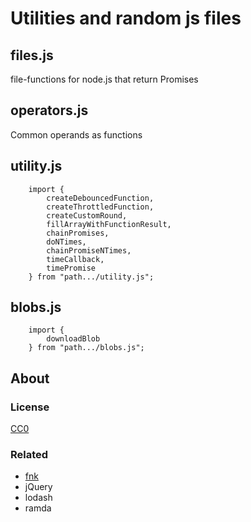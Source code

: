 # Utilities and random js files


## files.js

file-functions for node.js that return Promises


## operators.js

Common operands as functions


## utility.js

```
    import {
        createDebouncedFunction,
        createThrottledFunction,
        createCustomRound,
        fillArrayWithFunctionResult,
        chainPromises,
        doNTimes,
        chainPromiseNTimes,
        timeCallback,
        timePromise
    } from "path.../utility.js";
```


## blobs.js

```
    import {
        downloadBlob
    } from "path.../blobs.js";
```

## About

### License

[CC0](license.txt)

### Related

 * [fnk](https://github.com/seanohue/fnk)
 * jQuery
 * lodash
 * ramda